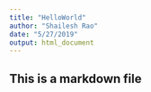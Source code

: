 ```yaml
---
title: "HelloWorld"
author: "Shailesh Rao"
date: "5/27/2019"
output: html_document
---
```


## This is a markdown file